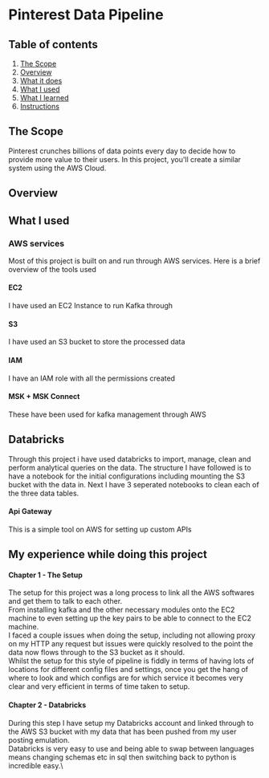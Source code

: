 # Pinterest Data Pipeline

## Table of contents

1. [The Scope](#the-scope)
2. [Overview](#overview)
3. [What it does](#what-it-does)
4. [What I used](#what-i-used)
5. [What I learned](#what-i-learned)
6. [Instructions](#instructions)

## The Scope
Pinterest crunches billions of data points every day to decide how to provide more value to their users. In this project, you'll create a similar system using the AWS Cloud.

## Overview 

## What I used

### AWS services
Most of this project is built on and run through AWS services. 
Here is a brief overview of the tools used

#### EC2 
I have used an EC2 Instance to run Kafka through 

#### S3
I have used an S3 bucket to store the processed data 

#### IAM 
I have an IAM role with all the permissions created

#### MSK + MSK Connect
These have been used for kafka management through AWS

## Databricks
Through this project i have used databricks to import, manage, clean and perform analytical queries on the data.
The structure I have followed is to have a notebook for the initial configurations including mounting the S3 bucket with the data in. Next I have 3 seperated notebooks to clean each of the three data tables. 
#### Api Gateway
This is a simple tool on AWS for setting up custom APIs 

## My experience while doing this project 
#### Chapter 1 - The Setup
The setup for this project was a long process to link all the AWS softwares and get them to talk to each other. \
From installing kafka and the other necessary modules onto the EC2 machine to even setting up the key pairs to be able to connect to the EC2 machine.\
I faced a couple issues when doing the setup, including not allowing proxy on my HTTP any request but issues were quickly resolved to the point the data now flows through to the S3 bucket as it should. \
Whilst the setup for this style of pipeline is fiddly in terms of having lots of locations for different config files and settings, once you get the hang of where to look and which configs are for which service it becomes very clear and very efficient in terms of time taken to setup. 

#### Chapter 2 - Databricks
During this step I have setup my Databricks account and linked through to the AWS S3 bucket with my data that has been pushed from my user posting emulation. \
Databricks is very easy to use and being able to swap between languages means changing schemas etc in sql then switching back to python is incredible easy.\
